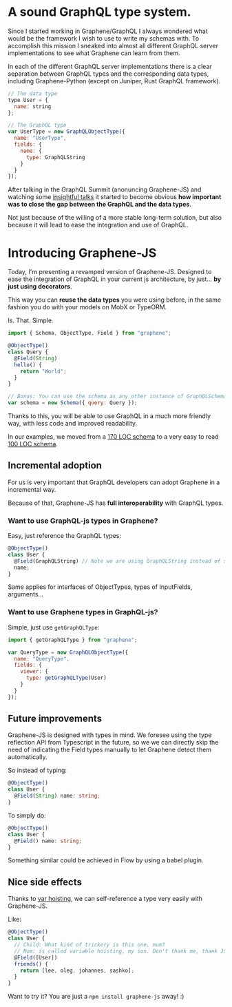 # A sound GraphQL type system.

Since I started working in Graphene/GraphQL I always wondered what would be the
framework I wish to use to write my schemas with. To accomplish this mission I
sneaked into almost all different GraphQL server implementations to see what
Graphene can learn from them.

In each of the different GraphQL server implementations there is a clear
separation between GraphQL types and the corresponding data types, including
Graphene-Python (except on Juniper, Rust GraphQL framework).

```js
// The data type
type User = {
  name: string
};

// The GraphQL type
var UserType = new GraphQLObjectType({
  name: "UserType",
  fields: {
    name: {
      type: GraphQLString
    }
  }
});
```

After talking in the GraphQL Summit (anonuncing Graphene-JS) and watching some
[insightful talks](https://www.youtube.com/watch?v=9czIsWUoQJY) it started to
become obvious **how important was to close the gap between the GraphQL
and the data types**.

Not just because of the willing of a more stable long-term solution, but also
because it will lead to ease the integration and use of GraphQL.

# Introducing Graphene-JS

Today, I'm presenting a revamped version of Graphene-JS.
Designed to ease the integration of GraphQL in your current js architecture,
by just... **by just using decorators**.

This way you can **reuse the data types** you were using before, in the
same fashion you do with your models on MobX or TypeORM.

Is. That. Simple.

```js
import { Schema, ObjectType, Field } from "graphene";

@ObjectType()
class Query {
  @Field(String)
  hello() {
    return "World";
  }
}

// Bonus: You can use the schema as any other instance of GraphQLSchema.
var schema = new Schema({ query: Query });
```

Thanks to this, you will be able to use GraphQL in a much more friendly
way, with less code and improved readability.

In our examples, we moved from a [170 LOC schema](https://github.com/graphql-js/graphene/blob/master/examples/starwars-raw/schema.js) to a very easy to read [100 LOC schema](https://github.com/graphql-js/graphene/blob/master/examples/starwars-ts/schema.ts).

## Incremental adoption

For us is very important that GraphQL developers can adopt Graphene in a
incremental way.

Because of that, Graphene-JS has **full interoperability** with GraphQL types.

### Want to use GraphQL-js types in Graphene?

Easy, just reference the GraphQL types:

```js
@ObjectType()
class User {
  @Field(GraphQLString) // Note we are using GraphQLString instead of string
  name;
}
```

Same applies for interfaces of ObjectTypes, types of InputFields, arguments...

### Want to use Graphene types in GraphQL-js?

Simple, just use `getGraphQLType`:

```js
import { getGraphQLType } from "graphene";

var QueryType = new GraphQLObjectType({
  name: "QueryType",
  fields: {
    viewer: {
      type: getGraphQLType(User)
    }
  }
});
```

## Future improvements

Graphene-JS is designed with types in mind.
We foresee using the type reflection API from Typescript in the future,
so we we can directly skip the need of indicating the Field types manually
to let Graphene detect them automatically.

So instead of typing:

```typescript
@ObjectType()
class User {
  @Field(String) name: string;
}
```

To simply do:

```typescript
@ObjectType()
class User {
  @Field() name: string;
}
```

Something similar could be achieved in Flow by using a babel plugin.

## Nice side effects

Thanks to [var hoisting](https://developer.mozilla.org/en-US/docs/Web/JavaScript/Reference/Statements/var#var_hoisting), we can self-reference a type very easily with Graphene-JS.

Like:

```js
@ObjectType()
class User {
  // Child: What kind of trickery is this one, mum?
  // Mum: is called variable hoisting, my son. Don't thank me, thank JS.
  @Field([User])
  friends() {
    return [lee, oleg, johannes, sashko];
  }
}
```

Want to try it? You are just a `npm install graphene-js` away! :)

